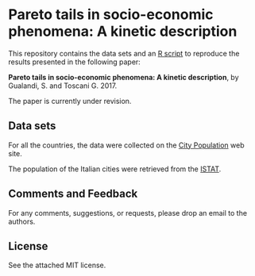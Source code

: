 # Pareto tails in socio-economic phenomena: A kinetic description

This repository contains the data sets and an [R script](https://www.r-project.org/) to reproduce the results presented in the following paper:

**Pareto tails in socio-economic phenomena: A kinetic description**, by Gualandi, S. and Toscani G. 2017.

The paper is currently under revision.

## Data sets
For all the countries, the data were collected on the [City Population](http://citypopulation.de) web site.

The population of the Italian cities were retrieved from the [ISTAT](http://www.istat.it).

## Comments and Feedback
For any comments, suggestions, or requests, please drop an email to the authors.

## License
See the attached MIT license.